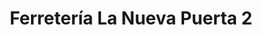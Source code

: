 ---
title: "Ferretería La Nueva Puerta 2"
url: /aguadilla/ferreteria-la-nueva-puerta-2/
shop: Eisenwaren
---